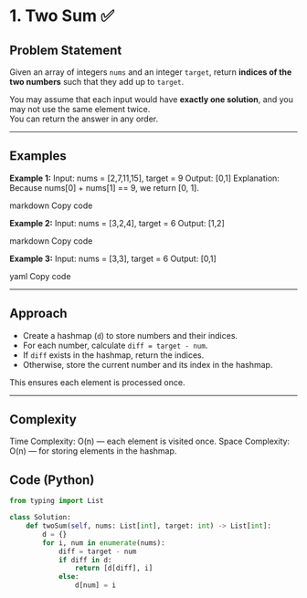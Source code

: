 # 1. Two Sum ✅

## Problem Statement
Given an array of integers `nums` and an integer `target`, return **indices of the two numbers** such that they add up to `target`.

You may assume that each input would have **exactly one solution**, and you may not use the same element twice.  
You can return the answer in any order.

---

## Examples

**Example 1:**
Input: nums = [2,7,11,15], target = 9
Output: [0,1]
Explanation: Because nums[0] + nums[1] == 9, we return [0, 1].

markdown
Copy code

**Example 2:**
Input: nums = [3,2,4], target = 6
Output: [1,2]

markdown
Copy code

**Example 3:**
Input: nums = [3,3], target = 6
Output: [0,1]

yaml
Copy code

---

## Approach
- Create a hashmap (`d`) to store numbers and their indices.  
- For each number, calculate `diff = target - num`.  
- If `diff` exists in the hashmap, return the indices.  
- Otherwise, store the current number and its index in the hashmap.  

This ensures each element is processed once.

---
## Complexity
Time Complexity: O(n) — each element is visited once.
Space Complexity: O(n) — for storing elements in the hashmap.

## Code (Python)
```python
from typing import List

class Solution:
    def twoSum(self, nums: List[int], target: int) -> List[int]:
        d = {}
        for i, num in enumerate(nums):
            diff = target - num
            if diff in d:
                return [d[diff], i]
            else:
                d[num] = i
